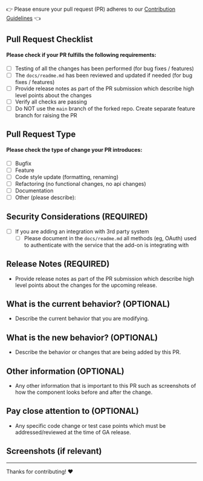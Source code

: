 :point_right: Please ensure your pull request (PR) adheres to our [Contribution Guidelines](https://github.com/splunk-soar-connectors/.github/blob/main/.github/CONTRIBUTING.md#high-level-contribution-overview) :point_left:

## Pull Request Checklist

#### Please check if your PR fulfills the following requirements:
- [ ] Testing of all the changes has been performed (for bug fixes / features)
- [ ] The `docs/readme.md` has been reviewed and updated if needed (for bug fixes / features)
- [ ] Provide release notes as part of the PR submission which describe high level points about the changes
- [ ] Verify all checks are passing
- [ ] Do NOT use the `main` branch of the forked repo. Create separate feature branch for raising the PR

## Pull Request Type

#### Please check the type of change your PR introduces:
- [ ] Bugfix
- [ ] Feature
- [ ] Code style update (formatting, renaming)
- [ ] Refactoring (no functional changes, no api changes)
- [ ] Documentation
- [ ] Other (please describe):

## Security Considerations (REQUIRED)
- [ ] If you are adding an integration with 3rd party system
    - [ ] Please document in the `docs/readme.md` all methods (eg, OAuth) used to authenticate
      with the service that the add-on is integrating with

## Release Notes (REQUIRED)
- Provide release notes as part of the PR submission which describe high level points about the changes for the upcoming release.

## What is the current behavior? (OPTIONAL)
- Describe the current behavior that you are modifying.

## What is the new behavior? (OPTIONAL)
- Describe the behavior or changes that are being added by this PR.

## Other information (OPTIONAL)
- Any other information that is important to this PR such as screenshots of how the component looks before and after the change.

## Pay close attention to (OPTIONAL)
- Any specific code change or test case points which must be addressed/reviewed at the time of GA release.

## Screenshots (if relevant)

---
Thanks for contributing! :heart: